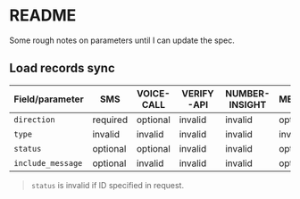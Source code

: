 # README

Some rough notes on parameters until I can update the spec.

## Load records sync

Field/parameter | SMS | VOICE-CALL | VERIFY-API | NUMBER-INSIGHT | MESSAGES | CONVERSATION
----|----|----|----|----|----|----
`direction` | required | optional | invalid | invalid | optional | invalid
`type` | invalid | invalid | invalid | invalid | invalid | required
`status` | optional | optional | invalid | invalid | optional  | optional
`include_message` | optional | invalid | invalid | invalid | optional | invalid

> `status` is invalid if ID specified in request.
